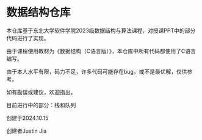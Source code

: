 # 数据结构仓库

本仓库基于东北大学软件学院2023级数据结构与算法课程，对授课PPT中的部分代码进行了实现。

由于课程使用教材为《数据结构（C语言版）》，本仓库中所有代码都使用了C语言编写。

由于本人水平有限，码力不足，许多代码可能存在bug，或不是最优解，仅供参考。

如有勘误或建议，欢迎指出。



目前进行中的部分：栈和队列



创建于2024.10.15

创建者Justin Jia
